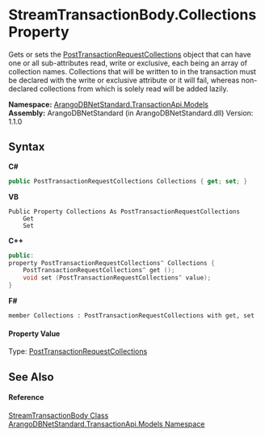 # StreamTransactionBody.Collections Property 
 

Gets or sets the <a href="570e1848-98b4-e9d0-a07b-6071c9ea5256">PostTransactionRequestCollections</a> object that can have one or all sub-attributes read, write or exclusive, each being an array of collection names. Collections that will be written to in the transaction must be declared with the write or exclusive attribute or it will fail, whereas non-declared collections from which is solely read will be added lazily.

**Namespace:**&nbsp;<a href="11a5cf74-6bc1-28c9-ea61-87f0e62011a0">ArangoDBNetStandard.TransactionApi.Models</a><br />**Assembly:**&nbsp;ArangoDBNetStandard (in ArangoDBNetStandard.dll) Version: 1.1.0

## Syntax

**C#**<br />
``` C#
public PostTransactionRequestCollections Collections { get; set; }
```

**VB**<br />
``` VB
Public Property Collections As PostTransactionRequestCollections
	Get
	Set
```

**C++**<br />
``` C++
public:
property PostTransactionRequestCollections^ Collections {
	PostTransactionRequestCollections^ get ();
	void set (PostTransactionRequestCollections^ value);
}
```

**F#**<br />
``` F#
member Collections : PostTransactionRequestCollections with get, set

```


#### Property Value
Type: <a href="570e1848-98b4-e9d0-a07b-6071c9ea5256">PostTransactionRequestCollections</a>

## See Also


#### Reference
<a href="54f273d3-710f-1ae3-7d04-15f47dede621">StreamTransactionBody Class</a><br /><a href="11a5cf74-6bc1-28c9-ea61-87f0e62011a0">ArangoDBNetStandard.TransactionApi.Models Namespace</a><br />